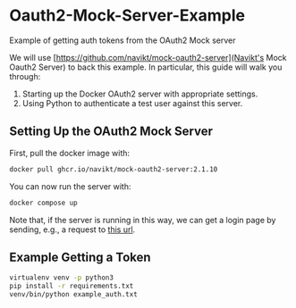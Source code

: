 # Oauth2-Mock-Server-Example
Example of getting auth tokens from the OAuth2 Mock server

We will use [https://github.com/navikt/mock-oauth2-server](Navikt's Mock Oauth2 Server) to back this example.
In particular, this guide will walk you through:

1)  Starting up the Docker OAuth2 server with appropriate settings.
2)  Using Python to authenticate a test user against this server.

## Setting Up the OAuth2 Mock Server

First, pull the docker image with:

```bash
docker pull ghcr.io/navikt/mock-oauth2-server:2.1.10
```

You can now run the server with:
```bash
docker compose up
```

Note that, if the server is running in this way, we can get a login page by sending, e.g., a request to [this url](http://localhost:8080/default/authorize?client_id=foo&response_type=code&redirect_uri=http://localhost:3000&scope=openid).

## Example Getting a Token

```bash
virtualenv venv -p python3
pip install -r requirements.txt
venv/bin/python example_auth.txt
```
